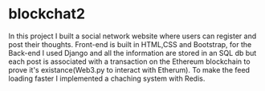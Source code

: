 # blockchat2

In this project I built a social network website where users can register and post their thoughts.
Front-end is built in HTML,CSS and Bootstrap, for the Back-end I used Django and all the information are stored in an SQL db
but each post is associated with a transaction on the Ethereum blockchain to prove it's existance(Web3.py to interact with Etherum).
To make the feed loading faster I implemented a chaching system with Redis.

